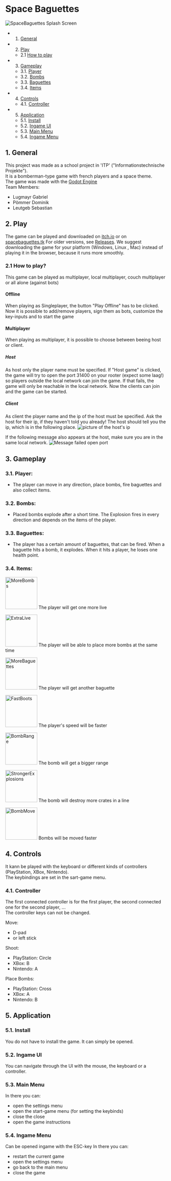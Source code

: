 # Space Baguettes 
<img src="https://github.com/dominik-pm/SpaceBaguettes/blob/master/Project/Assets/Artwork/SplashArt.png" alt="SpaceBaguettes Splash Screen"> 

* 1. [General](#General)
* 2. [Play](#Play)
	* 2.1 [How to play](#how_to_play)
* 3. [Gameplay](#Gameplay)
	* 3.1. [Player](#Player)
	* 3.2. [Bombs](#Bombs)
	* 3.3. [Baguettes](#Baguettes)
	* 3.4. [Items](#Items)
* 4. [Controls](#Controls)
	* 4.1. [Controller](#Controller)
* 5. [Application](#Application)
	* 5.1. [Install](#Install)
	* 5.2. [Ingame UI](#IngameUI)
	* 5.3. [Main Menu](#MainMenu)
	* 5.4. [Ingame Menu](#IngameMenu)

##  1. <a name='General'></a>General
This project was made as a school project in 'ITP' ("Informationstechnische Projekte"). <br/>
It is a bomberman-type game with french players and a space theme.<br/>
The game was made with the <a href="https://godotengine.org"> Godot Engine</a><br/>
Team Members:
- Lugmayr Gabriel
- Pömmer Dominik
- Leutgeb Sebastian

##  2. <a name='Play'></a>Play
The game can be played and downloaded on <a href="https://nitrogen64.itch.io/spacebaguettes">itch.io</a> or on <a href="http://spacebaguettes.tk">spacebaguettes.tk</a>
For older versions, see <a href="https://github.com/dominik-pm/SpaceBaguettes/releases">Releases</a>. We suggest downloading the game for your platform (Windows, Linux , Mac) instead of playing it in the browser, because it runs more smoothly.

### 2.1 <a name='how_to_play'></a> How to play?
This game can be played as multiplayer, local multiplayer, couch multiplayer or all alone (against bots)
#### Offline
When playing as Singleplayer, the button "Play Offline" has to be clicked. Now it is possible to add/remove players, sign them as bots, customize the key-inputs and to start the game
#### Multiplayer
When playing as multiplayer, it is possible to choose between beeing host or client. 
##### Host
As host only the player name must be specified. If "Host game" is clicked, the game will try to open the port 31400 on your rooter (expect some laag!) so players outside the local network can join the game. If that fails, the game will only be reachable in the local network. Now the clients can join and the game can be started. 

##### Client
As client the player name and the ip of the host must be specified. Ask the host for their ip, if they haven't told you already!
The host should tell you the ip, which is in the following place. <img src="https://github.com/dominik-pm/SpaceBaguettes/blob/master/Project/Assets/Artwork/host_ip.png" alt="picture of the host's ip">

If the following message also appears at the host, make sure you are in the same local network.
<img src="https://github.com/dominik-pm/SpaceBaguettes/blob/master/Project/Assets/Artwork/open_port_failed.png" alt="Message failed open port">

##  3. <a name='Gameplay'></a> Gameplay
###  3.1. <a name='Player'></a>Player:
- The player can move in any direction, place bombs, fire baguettes and also collect items.

###  3.2. <a name='Bombs'></a>Bombs:
- Placed bombs explode after a short time. The Explosion fires in every direction and depends on the items of the player.

###  3.3. <a name='Baguettes'></a>Baguettes:
- The player has a certain amount of baguettes, that can be fired. When a baguette hits a bomb, it explodes. When it hits a player, he loses one health point.

###  3.4. <a name='Items'></a>Items:
<img src="https://github.com/dominik-pm/SpaceBaguettes/blob/master/Project/Assets/Game/Items/MoreBombs.png" alt="MoreBombs" width="100"/> The player will get one more live

<img src="https://github.com/dominik-pm/SpaceBaguettes/blob/master/Project/Assets/Game/Items/ExtraLive.png" alt="ExtraLive" width="100"/> The player will be able to place more bombs at the same time

<img src="https://github.com/dominik-pm/SpaceBaguettes/blob/master/Project/Assets/Game/Items/Baguettes.png" alt="MoreBaguettes" width="100"/> The player will get another baguette

<img src="https://github.com/dominik-pm/SpaceBaguettes/blob/master/Project/Assets/Game/Items/FastBoots.png" alt="FastBoots" width="100"/> The player's speed will be faster

<img src="https://github.com/dominik-pm/SpaceBaguettes/blob/master/Project/Assets/Game/Items/BombRange.png" alt="BombRange" width="100"/> The bomb will get a bigger range

<img src="https://github.com/dominik-pm/SpaceBaguettes/blob/master/Project/Assets/Game/Items/StrongerExplosions.png" alt="StrongerExplosions" width="100"/> The bomb will destroy more crates in a line

<img src="https://github.com/dominik-pm/SpaceBaguettes/blob/master/Project/Assets/Game/Items/BombMove.png" alt="BombMove" width="100"/> Bombs will be moved faster

##  4. <a name='Controls'></a>Controls
It kann be played with the keyboard or different kinds of controllers (PlayStation, XBox, Nintendo).</br>
The keybindings are set in the sart-game menu.

###  4.1. <a name='Controller'></a>Controller
The first connected controller is for the first player, the second connected one for the second player, ...</br>
The controller keys can not be changed. </br>

Move:
- D-pad
- or left stick

Shoot:
- PlayStation: Circle
- XBox: B
- Nintendo: A

Place Bombs:
- PlayStation: Cross
- XBox: A
- Nintendo: B

##  5. <a name='Application'></a>Application
###  5.1. <a name='Install'>Install</a>
You do not have to install the game. It can simply be opened.

###  5.2. <a name='IngameUI'></a>Ingame UI
You can navigate through the UI with the mouse, the keyboard or a controller.

###  5.3. <a name='MainMenu'></a>Main Menu
In there you can:
- open the settings menu
- open the start-game menu (for setting the keybinds)
- close the close
- open the game instructions

###  5.4. <a name='IngameMenu'></a>Ingame Menu
Can be opened ingame with the ESC-key
In there you can:
- restart the current game
- open the settings menu
- go back to the main menu
- close the game
